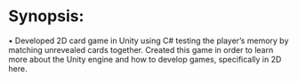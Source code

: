 # Synopsis:
•	Developed 2D card game in Unity using C# testing the player’s memory by matching unrevealed cards together. Created this game in order to learn more about the Unity engine and how to develop games, specifically in 2D here.
